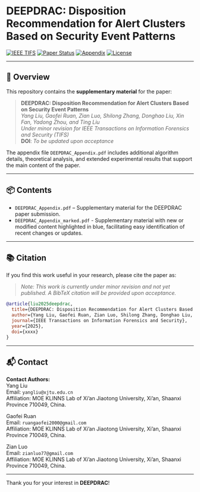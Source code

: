<!-- # DEEPDRAC: Disposition Recommendation for Alert Clusters Based on Security Event Patterns

[![IEEE TIFS](https://img.shields.io/badge/Published%20in-IEEE%20TIFS-blue)](https://ieeexplore.ieee.org/)
[![Paper Status](https://img.shields.io/badge/Status-Published-brightgreen)]()
[![PDF](https://img.shields.io/badge/Appendix-PDF-red)](./DEEPDRAC_Appendix.pdf)
[![License](https://img.shields.io/badge/License-Academic%20Use-lightgrey)]()

---

## 📄 Overview

This repository contains the **appendix** for the paper:

> **DEEPDRAC: Disposition Recommendation for Alert Clusters Based on Security Event Patterns**  
> *Yang Liu, Member, IEEE, Gaofei Ruan, Zian Luo, Shilong Zhang, Donghao Liu, Xin Fan, Yadong Zhou, Member, IEEE, and Ting Liu, Member, IEEE*  
> *Published in IEEE Transactions on Information Forensics and Security (TIFS)*  
> **DOI**: `xxxx`

The appendix (`DEEPDRAC_Appendix.pdf`) provides additional experimental results, algorithmic details, and supplementary evaluations not included in the main paper.

---

## 📦 Contents

- `DEEPDRAC_Appendix.pdf` – Supplementary material supporting the TIFS publication.
- `DEEPDRAC_Appendix_marked.pdf` - Supplementary material with new or modified content highlighted in blue, facilitating easy identification of recent changes or updates.

---

## 📚 Citation

If you find this work useful in your research, please cite the paper as:

```bibtex
@article{liu2025deepdrac,
  title={DEEPDRAC: Disposition Recommendation for Alert Clusters Based on Security Event Patterns},
  author={Liu, Yang and Ruan, Gaofei and Luo, Zian and Zhang, Shilong and Liu, Donghao and Fan, Xin and Zhou, Yadong and Liu, Ting},
  journal={IEEE Transactions on Information Forensics and Security},
  year={2025},
  doi={xxxx}
} -->
# DEEPDRAC: Disposition Recommendation for Alert Clusters Based on Security Event Patterns
[![IEEE TIFS](https://img.shields.io/badge/Target%20Journal-IEEE%20TIFS-blue)](https://signalprocessingsociety.org/publications-resources/ieee-transactions-information-forensics-and-security)
[![Paper Status](https://img.shields.io/badge/Status-Minor%20Revision-brightgreen)]()
[![Appendix](https://img.shields.io/badge/Supplementary-PDF-red)](./DEEPDRAC_Appendix.pdf)
[![License](https://img.shields.io/badge/License-Academic%20Use-lightgrey)]()

<!-- [![Status](https://img.shields.io/badge/Publication%20Status-Minor%20Revision-yellow)]() -->
<!-- [![IEEE TIFS](https://img.shields.io/badge/Target%20Journal-IEEE%20TIFS-blue)]() -->
---

## 📄 Overview

This repository contains the **supplementary material** for the paper:

> **DEEPDRAC: Disposition Recommendation for Alert Clusters Based on Security Event Patterns**  
> *Yang Liu, Gaofei Ruan, Zian Luo, Shilong Zhang, Donghao Liu, Xin Fan, Yadong Zhou, and Ting Liu*    
> *Under minor revision for IEEE Transactions on Information Forensics and Security (TIFS)*  
> **DOI**: *To be updated upon acceptance*

The appendix file `DEEPDRAC_Appendix.pdf` includes additional algorithm details, theoretical analysis, and extended experimental results that support the main content of the paper.

---

## 📦 Contents

- `DEEPDRAC_Appendix.pdf` – Supplementary material for the DEEPDRAC paper submission.
- `DEEPDRAC_Appendix_marked.pdf` - Supplementary material with new or modified content highlighted in blue, facilitating easy identification of recent changes or updates.
---

## 📚 Citation
If you find this work useful in your research, please cite the paper as:

> *Note: This work is currently under minor revision and not yet published. A BibTeX citation will be provided upon acceptance.*
```bibtex
@article{liu2025deepdrac,
  title={DEEPDRAC: Disposition Recommendation for Alert Clusters Based on Security Event Patterns},
  author={Yang Liu, Gaofei Ruan, Zian Luo, Shilong Zhang, Donghao Liu, Xin Fan, Yadong Zhou, and Ting Liu},
  journal={IEEE Transactions on Information Forensics and Security},
  year={2025},
  doi={xxxx}
}
```

---

## 📬 Contact

**Contact Authors:**  
Yang Liu  
Email: `yangliu@xjtu.edu.cn`  
Affiliation: MOE KLINNS Lab of Xi’an Jiaotong University, Xi’an, Shaanxi Province 710049, China.  

Gaofei Ruan  
Email: `ruangaofei2000@gmail.com`  
Affiliation: MOE KLINNS Lab of Xi’an Jiaotong University, Xi’an, Shaanxi Province 710049, China.

Zian Luo  
Email: `zianluo77@gmail.com`  
Affiliation: MOE KLINNS Lab of Xi’an Jiaotong University, Xi’an, Shaanxi Province 710049, China.

---

Thank you for your interest in **DEEPDRAC**!
